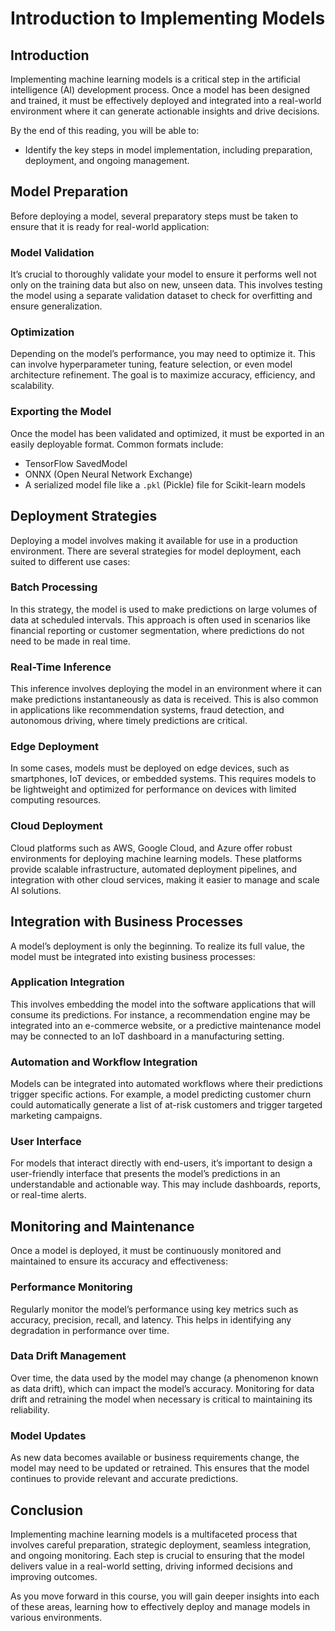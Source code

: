 # Introduction to Implementing Models

## Introduction

Implementing machine learning models is a critical step in the artificial intelligence (AI) development process. Once a model has been designed and trained, it must be effectively deployed and integrated into a real-world environment where it can generate actionable insights and drive decisions.

By the end of this reading, you will be able to:

- Identify the key steps in model implementation, including preparation, deployment, and ongoing management.

## Model Preparation

Before deploying a model, several preparatory steps must be taken to ensure that it is ready for real-world application:

### Model Validation

It’s crucial to thoroughly validate your model to ensure it performs well not only on the training data but also on new, unseen data. This involves testing the model using a separate validation dataset to check for overfitting and ensure generalization.

### Optimization

Depending on the model’s performance, you may need to optimize it. This can involve hyperparameter tuning, feature selection, or even model architecture refinement. The goal is to maximize accuracy, efficiency, and scalability.

### Exporting the Model

Once the model has been validated and optimized, it must be exported in an easily deployable format. Common formats include:

- TensorFlow SavedModel
- ONNX (Open Neural Network Exchange)
- A serialized model file like a `.pkl` (Pickle) file for Scikit-learn models

## Deployment Strategies

Deploying a model involves making it available for use in a production environment. There are several strategies for model deployment, each suited to different use cases:

### Batch Processing

In this strategy, the model is used to make predictions on large volumes of data at scheduled intervals. This approach is often used in scenarios like financial reporting or customer segmentation, where predictions do not need to be made in real time.

### Real-Time Inference

This inference involves deploying the model in an environment where it can make predictions instantaneously as data is received. This is also common in applications like recommendation systems, fraud detection, and autonomous driving, where timely predictions are critical.

### Edge Deployment

In some cases, models must be deployed on edge devices, such as smartphones, IoT devices, or embedded systems. This requires models to be lightweight and optimized for performance on devices with limited computing resources.

### Cloud Deployment

Cloud platforms such as AWS, Google Cloud, and Azure offer robust environments for deploying machine learning models. These platforms provide scalable infrastructure, automated deployment pipelines, and integration with other cloud services, making it easier to manage and scale AI solutions.

## Integration with Business Processes

A model’s deployment is only the beginning. To realize its full value, the model must be integrated into existing business processes:

### Application Integration

This involves embedding the model into the software applications that will consume its predictions. For instance, a recommendation engine may be integrated into an e-commerce website, or a predictive maintenance model may be connected to an IoT dashboard in a manufacturing setting.

### Automation and Workflow Integration

Models can be integrated into automated workflows where their predictions trigger specific actions. For example, a model predicting customer churn could automatically generate a list of at-risk customers and trigger targeted marketing campaigns.

### User Interface

For models that interact directly with end-users, it’s important to design a user-friendly interface that presents the model’s predictions in an understandable and actionable way. This may include dashboards, reports, or real-time alerts.

## Monitoring and Maintenance

Once a model is deployed, it must be continuously monitored and maintained to ensure its accuracy and effectiveness:

### Performance Monitoring

Regularly monitor the model’s performance using key metrics such as accuracy, precision, recall, and latency. This helps in identifying any degradation in performance over time.

### Data Drift Management

Over time, the data used by the model may change (a phenomenon known as data drift), which can impact the model’s accuracy. Monitoring for data drift and retraining the model when necessary is critical to maintaining its reliability.

### Model Updates

As new data becomes available or business requirements change, the model may need to be updated or retrained. This ensures that the model continues to provide relevant and accurate predictions.

## Conclusion

Implementing machine learning models is a multifaceted process that involves careful preparation, strategic deployment, seamless integration, and ongoing monitoring. Each step is crucial to ensuring that the model delivers value in a real-world setting, driving informed decisions and improving outcomes.

As you move forward in this course, you will gain deeper insights into each of these areas, learning how to effectively deploy and manage models in various environments.
